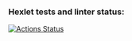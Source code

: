 ### Hexlet tests and linter status:
[![Actions Status](https://github.com/OlenaMykhaylenko/qa-engineer-project-84/actions/workflows/hexlet-check.yml/badge.svg)](https://github.com/OlenaMykhaylenko/qa-engineer-project-84/actions)